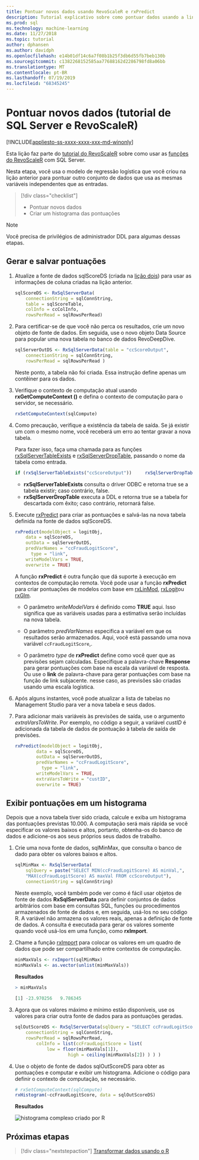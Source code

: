 ```yaml
---
title: Pontuar novos dados usando RevoScaleR e rxPredict
description: Tutorial explicativo sobre como pontuar dados usando a linguagem R em SQL Server.
ms.prod: sql
ms.technology: machine-learning
ms.date: 11/27/2018
ms.topic: tutorial
author: dphansen
ms.author: davidph
ms.openlocfilehash: e14b01df14c6a7f08b1b25f3db6d55fb7beb130b
ms.sourcegitcommit: c1382268152585aa77688162d2286798fd8a06bb
ms.translationtype: MT
ms.contentlocale: pt-BR
ms.lasthandoff: 07/19/2019
ms.locfileid: "68345245"
---
```

# <a name="score-new-data-sql-server-and-revoscaler-tutorial"></a>Pontuar novos dados (tutorial de SQL Server e RevoScaleR)
[!INCLUDE[appliesto-ss-xxxx-xxxx-xxx-md-winonly](../../includes/appliesto-ss-xxxx-xxxx-xxx-md-winonly.md)]

Esta lição faz parte do [tutorial do RevoScaleR](deepdive-data-science-deep-dive-using-the-revoscaler-packages.md) sobre como usar as [funções do RevoScaleR](https://docs.microsoft.com/machine-learning-server/r-reference/revoscaler/revoscaler) com SQL Server.

Nesta etapa, você usa o modelo de regressão logística que você criou na lição anterior para pontuar outro conjunto de dados que usa as mesmas variáveis independentes que as entradas.

> [!div class="checklist"]
> * Pontuar novos dados
> * Criar um histograma das pontuações

> [!NOTE]
> Você precisa de privilégios de administrador DDL para algumas dessas etapas.

## <a name="generate-and-save-scores"></a>Gerar e salvar pontuações
  
1. Atualize a fonte de dados sqlScoreDS (criada na [lição dois](deepdive-create-sql-server-data-objects-using-rxsqlserverdata.md)) para usar as informações de coluna criadas na lição anterior.
  
    ```R
    sqlScoreDS <- RxSqlServerData(
        connectionString = sqlConnString,
        table = sqlScoreTable,
        colInfo = ccColInfo,
        rowsPerRead = sqlRowsPerRead)
    ```
  
2. Para certificar-se de que você não perca os resultados, crie um novo objeto de fonte de dados. Em seguida, use o novo objeto Data Source para popular uma nova tabela no banco de dados RevoDeepDive.
  
    ```R
    sqlServerOutDS <- RxSqlServerData(table = "ccScoreOutput",
        connectionString = sqlConnString,
        rowsPerRead = sqlRowsPerRead )
    ```
    Neste ponto, a tabela não foi criada. Essa instrução define apenas um contêiner para os dados.
     
3. Verifique o contexto de computação atual usando **rxGetComputeContext ()** e defina o contexto de computação para o servidor, se necessário.
  
    ```R
    rxSetComputeContext(sqlCompute)
    ```
  
4. Como precaução, verifique a existência da tabela de saída. Se já existir um com o mesmo nome, você receberá um erro ao tentar gravar a nova tabela.
  
    Para fazer isso, faça uma chamada para as funções [rxSqlServerTableExists](https://docs.microsoft.com/machine-learning-server/r-reference/revoscaler/rxsqlserverdroptable) e [rxSqlServerDropTable](https://docs.microsoft.com/machine-learning-server/r-reference/revoscaler/rxsqlserverdroptable), passando o nome da tabela como entrada.
  
    ```R
    if (rxSqlServerTableExists("ccScoreOutput"))     rxSqlServerDropTable("ccScoreOutput")
    ```
  
    + **rxSqlServerTableExists** consulta o driver ODBC e retorna true se a tabela existir; caso contrário, false.
    + **rxSqlServerDropTable** executa a DDL e retorna true se a tabela for descartada com êxito; caso contrário, retornará false.

5. Execute [rxPredict](https://docs.microsoft.com/machine-learning-server/r-reference/revoscaler/rxpredict) para criar as pontuações e salvá-las na nova tabela definida na fonte de dados sqlScoreDS.
  
    ```R
    rxPredict(modelObject = logitObj,
        data = sqlScoreDS,
        outData = sqlServerOutDS,
        predVarNames = "ccFraudLogitScore",
          type = "link",
        writeModelVars = TRUE,
        overwrite = TRUE)
    ```
  
    A função **rxPredict** é outra função que dá suporte à execução em contextos de computação remota. Você pode usar a função **rxPredict** para criar pontuações de modelos com base em [rxLinMod](https://docs.microsoft.com/machine-learning-server/r-reference/revoscaler/rxlinmod), [rxLogit](https://docs.microsoft.com/machine-learning-server/r-reference/revoscaler/rxlogit)ou [rxGlm](https://docs.microsoft.com/machine-learning-server/r-reference/revoscaler/rxglm).
  
    - O parâmetro *writeModelVars* é definido como **TRUE** aqui. Isso significa que as variáveis usadas para a estimativa serão incluídas na nova tabela.
  
    - O parâmetro *predVarNames* especifica a variável em que os resultados serão armazenados. Aqui, você está passando uma nova variável `ccFraudLogitScore`,.
  
    - O parâmetro *type* de **rxPredict** define como você quer que as previsões sejam calculadas. Especifique a palavra-chave **Response** para gerar pontuações com base na escala da variável de resposta. Ou use o **link** de palavra-chave para gerar pontuações com base na função de link subjacente. nesse caso, as previsões são criadas usando uma escala logística.

6. Após alguns instantes, você pode atualizar a lista de tabelas no Management Studio para ver a nova tabela e seus dados.

7. Para adicionar mais variáveis às previsões de saída, use o argumento *extraVarsToWrite*.  Por exemplo, no código a seguir, a variável *custID* é adicionada da tabela de dados de pontuação à tabela de saída de previsões.
  
    ```R
    rxPredict(modelObject = logitObj,
            data = sqlScoreDS,
            outData = sqlServerOutDS,
            predVarNames = "ccFraudLogitScore",
              type = "link",
            writeModelVars = TRUE,
            extraVarsToWrite = "custID",
            overwrite = TRUE)
    ```

## <a name="display-scores-in-a-histogram"></a>Exibir pontuações em um histograma

Depois que a nova tabela tiver sido criada, calcule e exiba um histograma das pontuações previstas 10.000. A computação será mais rápida se você especificar os valores baixos e altos, portanto, obtenha-os do banco de dados e adicione-os aos seus próprios seus dados de trabalho.

1. Crie uma nova fonte de dados, sqlMinMax, que consulta o banco de dado para obter os valores baixos e altos.
  
    ```R
    sqlMinMax <- RxSqlServerData(
        sqlQuery = paste("SELECT MIN(ccFraudLogitScore) AS minVal,",
        "MAX(ccFraudLogitScore) AS maxVal FROM ccScoreOutput"),
        connectionString = sqlConnString)
    ```

     Neste exemplo, você também pode ver como é fácil usar objetos de fonte de dados **RxSqlServerData** para definir conjuntos de dados arbitrários com base em consultas SQL, funções ou procedimentos armazenados de fonte de dados e, em seguida, usá-los no seu código R. A variável não armazena os valores reais, apenas a definição de fonte de dados. A consulta é executada para gerar os valores somente quando você usá-los em uma função, como **rxImport**.
      
2. Chame a função [rxImport](https://docs.microsoft.com/machine-learning-server/r-reference/revoscaler/rximport) para colocar os valores em um quadro de dados que pode ser compartilhado entre contextos de computação.
  
    ```R
    minMaxVals <- rxImport(sqlMinMax)
    minMaxVals <- as.vector(unlist(minMaxVals))
    ```

    **Resultados**
     
    ```R
    > minMaxVals
     
    [1] -23.970256   9.786345
    ```

3. Agora que os valores máximo e mínimo estão disponíveis, use os valores para criar outra fonte de dados para as pontuações geradas.
  
    ```R
    sqlOutScoreDS <- RxSqlServerData(sqlQuery = "SELECT ccFraudLogitScore FROM ccScoreOutput",
        connectionString = sqlConnString,
        rowsPerRead = sqlRowsPerRead,
            colInfo = list(ccFraudLogitScore = list(
                low = floor(minMaxVals[1]),
                        high = ceiling(minMaxVals[2]) ) ) )
    ```

4. Use o objeto de fonte de dados sqlOutScoreDS para obter as pontuações e computar e exibir um histograma. Adicione o código para definir o contexto de computação, se necessário.
  
    ```R
    # rxSetComputeContext(sqlCompute)
    rxHistogram(~ccFraudLogitScore, data = sqlOutScoreDS)
    ```
  
    **Resultados**
  
    ![histograma complexo criado por R](media/rsql-sue-complex-histogram.png "histograma complexo criado por R")
  
## <a name="next-steps"></a>Próximas etapas

> [!div class="nextstepaction"]
> [Transformar dados usando o R](../../advanced-analytics/tutorials/deepdive-transform-data-using-r.md)